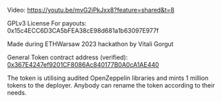 Video: https://youtu.be/mvG2jPkJxx8?feature=shared&t=8

GPLv3 License
For payouts: 0x15c4ECC6D3CA5bFEA38cE98d681a1b63097E977f

Made during ETHWarsaw 2023 hackathon by Vitali Gorgut

General Token contract address (verified): [0x367E4247ef9201CF8086Ac840177B0A0cA1AE440](https://explorer.testnet.mantle.xyz/address/0x367E4247ef9201CF8086Ac840177B0A0cA1AE440) 

The token is utilising audited OpenZeppelin libraries and mints 1 million tokens to the deployer.
Anybody can rename the token according to their needs.

